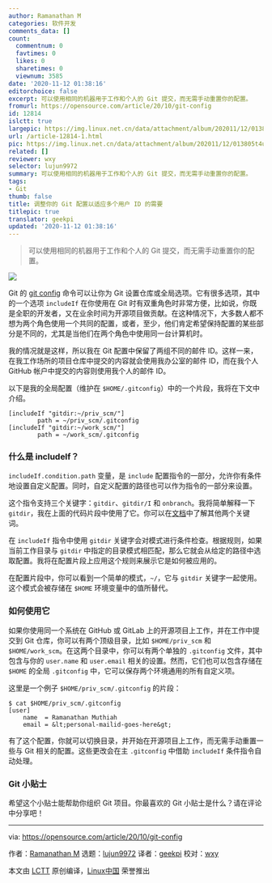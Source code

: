 ```yaml
---
author: Ramanathan M
categories: 软件开发
comments_data: []
count:
  commentnum: 0
  favtimes: 0
  likes: 0
  sharetimes: 0
  viewnum: 3585
date: '2020-11-12 01:38:16'
editorchoice: false
excerpt: 可以使用相同的机器用于工作和个人的 Git 提交，而无需手动重置你的配置。
fromurl: https://opensource.com/article/20/10/git-config
id: 12814
islctt: true
largepic: https://img.linux.net.cn/data/attachment/album/202011/12/013805t4u4nu57rc6ur7nt.jpg
url: /article-12814-1.html
pic: https://img.linux.net.cn/data/attachment/album/202011/12/013805t4u4nu57rc6ur7nt.jpg.thumb.jpg
related: []
reviewer: wxy
selector: lujun9972
summary: 可以使用相同的机器用于工作和个人的 Git 提交，而无需手动重置你的配置。
tags:
- Git
thumb: false
title: 调整你的 Git 配置以适应多个用户 ID 的需要
titlepic: true
translator: geekpi
updated: '2020-11-12 01:38:16'
---
```



> 
> 可以使用相同的机器用于工作和个人的 Git 提交，而无需手动重置你的配置。
> 
> 
> 


![](/data/attachment/album/202011/12/013805t4u4nu57rc6ur7nt.jpg)


Git 的 [git config](https://git-scm.com/docs/git-config) 命令可以让你为 Git 设置仓库或全局选项。它有很多选项，其中的一个选项 `includeIf` 在你使用在 Git 时有双重角色时非常方便，比如说，你既是全职的开发者，又在业余时间为开源项目做贡献。在这种情况下，大多数人都不想为两个角色使用一个共同的配置，或者，至少，他们肯定希望保持配置的某些部分是不同的，尤其是当他们在两个角色中使用同一台计算机时。


我的情况就是这样，所以我在 Git 配置中保留了两组不同的邮件 ID。这样一来，在我工作场所的项目仓库中提交的内容就会使用我办公室的邮件 ID，而在我个人 GitHub 帐户中提交的内容则使用我个人的邮件 ID。


以下是我的全局配置（维护在 `$HOME/.gitconfig`）中的一个片段，我将在下文中介绍。



```
[includeIf "gitdir:~/priv_scm/"]
        path = ~/priv_scm/.gitconfig
[includeIf "gitdir:~/work_scm/"]
        path = ~/work_scm/.gitconfig

```

### 什么是 includeIf？


`includeIf.condition.path` 变量，是 `include` 配置指令的一部分，允许你有条件地设置自定义配置。同时，自定义配置的路径也可以作为指令的一部分来设置。


这个指令支持三个关键字：`gitdir`、`gitdir/I` 和 `onbranch`。我将简单解释一下 `gitdir`，我在上面的代码片段中使用了它。你可以在[文档](https://git-scm.com/docs/git-config#_conditional_includes)中了解其他两个关键词。


在 `includeIf` 指令中使用 `gitdir` 关键字会对模式进行条件检查。根据规则，如果当前工作目录与 `gitdir` 中指定的目录模式相匹配，那么它就会从给定的路径中选取配置。我将在配置片段上应用这个规则来展示它是如何被应用的。


在配置片段中，你可以看到一个简单的模式，`~/`，它与 `gitdir` 关键字一起使用。这个模式会被存储在 `$HOME` 环境变量中的值所替代。


### 如何使用它


如果你使用同一个系统在 GitHub 或 GitLab 上的开源项目上工作，并在工作中提交到 Git 仓库，你可以有两个顶级目录，比如 `$HOME/priv_scm` 和 `$HOME/work_scm`。在这两个目录中，你可以有两个单独的 `.gitconfig` 文件，其中包含与你的 `user.name` 和 `user.email` 相关的设置。然而，它们也可以包含存储在 `$HOME` 的全局 `.gitconfig` 中，它可以保存两个环境通用的所有自定义项。


这里是一个例子 `$HOME/priv_scm/.gitconfig` 的片段：



```
$ cat $HOME/priv_scm/.gitconfig
[user]
    name  = Ramanathan Muthiah
    email = &lt;personal-mailid-goes-here&gt;

```

有了这个配置，你就可以切换目录，并开始在开源项目上工作，而无需手动重置一些与 Git 相关的配置。这些更改会在主 `.gitconfig` 中借助 `includeIf` 条件指令自动处理。


### Git 小贴士


希望这个小贴士能帮助你组织 Git 项目。你最喜欢的 Git 小贴士是什么？请在评论中分享吧！




---


via: <https://opensource.com/article/20/10/git-config>


作者：[Ramanathan M](https://opensource.com/users/muthiahramanathan) 选题：[lujun9972](https://github.com/lujun9972) 译者：[geekpi](https://github.com/geekpi) 校对：[wxy](https://github.com/wxy)


本文由 [LCTT](https://github.com/LCTT/TranslateProject) 原创编译，[Linux中国](https://linux.cn/) 荣誉推出